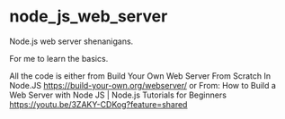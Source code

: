 # node_js_web_server
Node.js web server shenanigans.

For me to learn the basics.

All the code is either from 
 Build Your Own Web Server From Scratch In Node.JS 
https://build-your-own.org/webserver/
or
From: How to Build a Web Server with Node JS | Node.js Tutorials for Beginners
https://youtu.be/3ZAKY-CDKog?feature=shared
